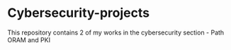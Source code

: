 # Cybersecurity-projects
This repository contains 2 of my works in the cybersecurity section - Path ORAM and PKI
